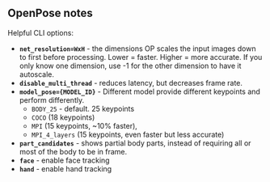 ## OpenPose notes
Helpful CLI options:
* __`net_resolution=WxH`__ - the dimensions OP scales the input images down to first before processing.  Lower = faster.  Higher = more accurate.  If you only know one dimension, use -1 for the other dimension to have it autoscale.
* __`disable_multi_thread`__ - reduces latency, but decreases frame rate.
* __`model_pose={MODEL_ID}`__ - Different model provide different keypoints and perform differently.
  * `BODY_25` - default.  25 keypoints
  * `COCO` (18 keypoints)
  * `MPI` (15 keypoints, ~10% faster),
  * `MPI_4_layers` (15 keypoints, even faster but less accurate)
* __`part_candidates`__ - shows partial body parts, instead of requiring all or most of the body to be in frame.
* __`face`__ - enable face tracking
* __`hand`__ - enable hand tracking
